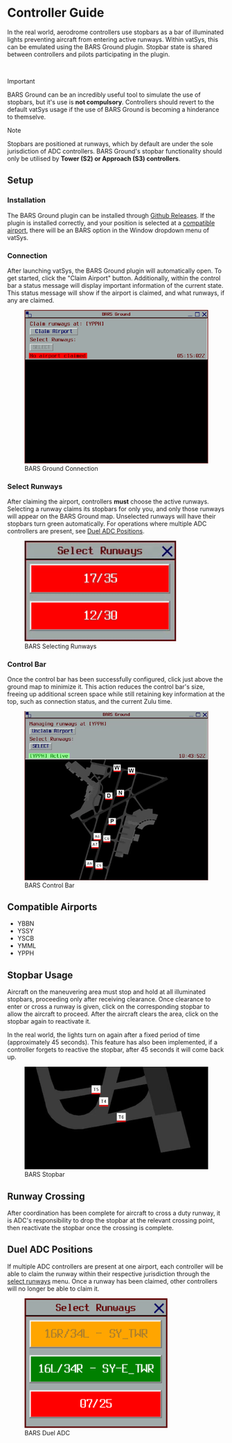 # Controller Guide

In the real world, aerodrome controllers use stopbars as a bar of illuminated lights preventing aircraft from entering active runways. Within vatSys, this can be emulated using the BARS Ground plugin. Stopbar state is shared between controllers and pilots participating in the plugin.

<br>

> [!IMPORTANT]  
> BARS Ground can be an incredibly useful tool to simulate the use of stopbars, but it's use is **not compulsory**. Controllers should revert to the default vatSys usage if the use of BARS Ground is becoming a hinderance to themselve.

> [!NOTE]  
> Stopbars are positioned at runways, which by default are under the sole jurisdiction of ADC controllers. BARS Ground's stopbar functionality should only be utilised by **Tower (S2) or Approach (S3) controllers**.

## Setup

### Installation  
The BARS Ground plugin can be installed through [Github Releases](https://github.com/AussieScorcher/BARS/releases). If the plugin is installed correctly, and your position is selected at a [compatible airport](#compatible-airports), there will be an BARS option in the Window dropdown menu of vatSys.

### Connection
After launching vatSys, the BARS Ground plugin will automatically open. To get started, click the "Claim Airport" button. Additionally, within the control bar a status message will display important information of the current state. This status message will show if the airport is claimed, and what runways, if any are claimed. 

<figure>
    <img src="Assets/BARS_connection.png" width="450">
    <figcaption>BARS Ground Connection</figcaption>
</figure>

### Select Runways
After claiming the airport, controllers **must** choose the active runways. Selecting a runway claims its stopbars for only you, and only those runways will appear on the BARS Ground map. Unselected runways will have their stopbars turn green automatically. For operations where multiple ADC controllers are present, see [Duel ADC Positions](#duel-adc-positions).

<figure>
    <img src="Assets/BARS_selecting_runways.gif" width="350">
    <figcaption>BARS Selecting Runways</figcaption>
</figure>

### Control Bar

Once the control bar has been successfully configured, click just above the ground map to minimize it. This action reduces the control bar's size, freeing up additional screen space while still retaining key information at the top, such as connection status, and the current Zulu time.

<figure>
    <img src="Assets/BARS_control_bar.gif" width="450">
    <figcaption>BARS Control Bar</figcaption>
</figure>

## Compatible Airports

- YBBN
- YSSY
- YSCB
- YMML
- YPPH

## Stopbar Usage

Aircraft on the maneuvering area must stop and hold at all illuminated stopbars, proceeding only after receiving clearance. Once clearance to enter or cross a runway is given, click on the corresponding stopbar to allow the aircraft to proceed. After the aircraft clears the area, click on the stopbar again to reactivate it.

In the real world, the lights turn on again after a fixed period of time (approximately 45 seconds). This feature has also been implemented, if a controller forgets to reactive the stopbar, after 45 seconds it will come back up.

<figure>
    <img src="Assets/BARS_stopbar.gif" width="450">
    <figcaption>BARS Stopbar</figcaption>
</figure>

## Runway Crossing

After coordination has been complete for aircraft to cross a duty runway, it is ADC's responsibility to drop the stopbar at the relevant crossing point, then reactivate the stopbar once the crossing is complete.

## Duel ADC Positions

If multiple ADC controllers are present at one airport, each controller will be able to claim the runway within their respective jurisdiction through the [select runways](#select-runways) menu. Once a runway has been claimed, other controllers will no longer be able to claim it.

<figure>
    <img src="Assets/BARS_duel_adc.png" width="330">
    <figcaption>BARS Duel ADC</figcaption>
</figure>